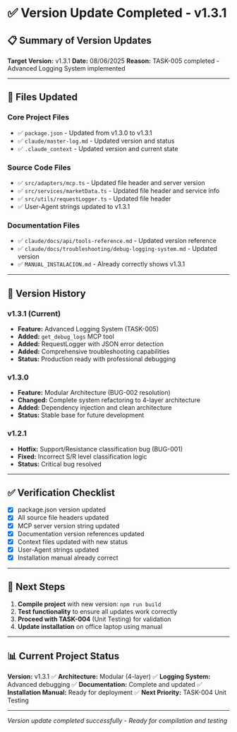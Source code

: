 # ✅ Version Update Completed - v1.3.1

## 📋 Summary of Version Updates

**Target Version:** v1.3.1
**Date:** 08/06/2025
**Reason:** TASK-005 completed - Advanced Logging System implemented

---

## 🔄 Files Updated

### Core Project Files
- ✅ `package.json` - Updated from v1.3.0 to v1.3.1
- ✅ `claude/master-log.md` - Updated version and status
- ✅ `.claude_context` - Updated version and current state

### Source Code Files
- ✅ `src/adapters/mcp.ts` - Updated file header and server version
- ✅ `src/services/marketData.ts` - Updated file header and service info
- ✅ `src/utils/requestLogger.ts` - Updated file header
- ✅ User-Agent strings updated to v1.3.1

### Documentation Files
- ✅ `claude/docs/api/tools-reference.md` - Updated version reference
- ✅ `claude/docs/troubleshooting/debug-logging-system.md` - Updated version
- ✅ `MANUAL_INSTALACION.md` - Already correctly shows v1.3.1

---

## 🎯 Version History

### v1.3.1 (Current)
- **Feature:** Advanced Logging System (TASK-005)
- **Added:** `get_debug_logs` MCP tool
- **Added:** RequestLogger with JSON error detection
- **Added:** Comprehensive troubleshooting capabilities
- **Status:** Production ready with professional debugging

### v1.3.0
- **Feature:** Modular Architecture (BUG-002 resolution)
- **Changed:** Complete system refactoring to 4-layer architecture
- **Added:** Dependency injection and clean architecture
- **Status:** Stable base for future development

### v1.2.1
- **Hotfix:** Support/Resistance classification bug (BUG-001)
- **Fixed:** Incorrect S/R level classification logic
- **Status:** Critical bug resolved

---

## ✅ Verification Checklist

- [x] package.json version updated
- [x] All source file headers updated
- [x] MCP server version string updated
- [x] Documentation version references updated
- [x] Context files updated with new status
- [x] User-Agent strings updated
- [x] Installation manual already correct

---

## 🚀 Next Steps

1. **Compile project** with new version: `npm run build`
2. **Test functionality** to ensure all updates work correctly
3. **Proceed with TASK-004** (Unit Testing) for validation
4. **Update installation** on office laptop using manual

---

## 📊 Current Project Status

**Version:** v1.3.1 ✅
**Architecture:** Modular (4-layer) ✅
**Logging System:** Advanced debugging ✅
**Documentation:** Complete and updated ✅
**Installation Manual:** Ready for deployment ✅
**Next Priority:** TASK-004 Unit Testing

---

*Version update completed successfully - Ready for compilation and testing*
